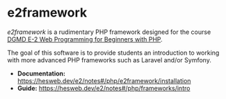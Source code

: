 # e2framework

*e2framework* is a rudimentary PHP framework designed for the course [DGMD E-2 Web Programming for Beginners with PHP](https://hesweb.dev/e2).

The goal of this software is to provide students an introduction to working with more advanced PHP frameworks such as Laravel and/or Symfony.

+ __Documentation:__ <https://hesweb.dev/e2/notes#/php/e2framework/installation>
+ __Guide:__ <https://hesweb.dev/e2/notes#/php/frameworks/intro>

